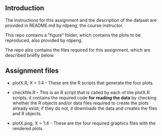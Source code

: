 ## Introduction

The instructions for this assignment and the description of the dataset are provided in README.md by rdpeng, the course instructor. 

This repo contains a "figure" folder, which contains the plots to be reproduced, also provided by rdpeng.

The repo also contains the files required for this assignment, which are described briefly below. 


## Assignment files

* plotX.R, X = 1:4 - These are the R scripts that generate the four plots. 

* checkfile.R - This is an R script that is called by each of the plotX.R scripts; it contains the required code **for reading
the data** by checking whether the R objects and/or data files required to create the plots already exist; if they do not, it downloads the data and creates the files and R objects.

* plotX.png, X = 1:4 - These are the four required graphics files with the rendered plots.  